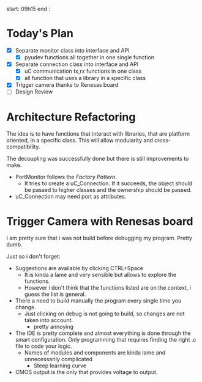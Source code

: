 start: 09h15
end : 
# Today's Plan

- [x] Separate monitor class into interface and API
	- [x] pyudev functions all together in one single function
- [x] Separate connection class into interface and API
	- [x] uC communication tx,rx functions in one class
	- [x] all function that uses a library in a specific class
- [x] Trigger camera thanks to Renesas board
- [ ] Design Review

# Architecture Refactoring

The idea is to have functions that interact with libraries, that are platform oriented, in a specific class. This will allow modularity and cross-compatibility.

The decoupling was successfully done but there is still improvements to make.
- PortMonitor follows the _Factory Pattern_.
	- It tries to create a uC_Connection. If it succeeds, the object should be passed to higher classes and the ownership should be passed.
- uC_Connection may need port as attributes.


# Trigger Camera with Renesas board

I am pretty sure that i was not build before debugging my program. Pretty dumb.

Just so i don't forget:
- Suggestions are available by clicking CTRL+Space
	- It is kinda a lame and very sensible but allows to explore the functions.
	- However i don't think that the functions listed are on the context, i guess the list is general.
- There a need to build manually the program every single time you change.
	- Just clicking on debug is not going to build, so changes are not taken into account.
		- pretty annoying
- The IDE is pretty complete and almost everything is done through the smart configuration. Only programming that requires finding the right .c file to code your logic. 
	- Names of modules and components are kinda lame and unnecessarily complicated
		- Steep learning curve
- CMOS output is the only that provides voltage to output.